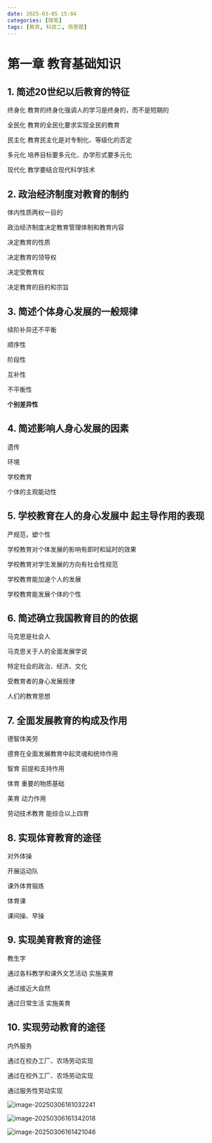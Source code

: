 ```yaml
---
date: 2025-03-05 15:04
categories: [随笔]
tags: [教资, 科目二, 简答题]
---
```


# 第一章 教育基础知识

## 1. 简述20世纪以后教育的特征

终身化 教育的终身化强调人的学习是终身的，而不是短期的

全民化 教育的全民化要求实现全民的教育

民主化 教育民主化是对专制化、等级化的否定

多元化 培养目标要多元化、办学形式要多元化

现代化 教学要结合现代科学技术

## 2. 政治经济制度对教育的制约

体内性质两权一目的

政治经济制度决定教育管理体制和教育内容

决定教育的性质

决定教育的领导权

决定受教育权

决定教育的目的和宗旨

## 3. 简述个体身心发展的一般规律

续阶补异还不平衡

顺序性

阶段性

互补性

不平衡性

**个别差异性**

## 4. 简述影响人身心发展的因素

遗传

环境

学校教育

个体的主观能动性

## 5. 学校教育在人的身心发展中 起主导作用的表现

严规范，塑个性

学校教育对个体发展的影响有即时和延时的效果

学校教育对学生发展的方向有社会性规范

学校教育能加速个人的发展

学校教育能发展个体的个性

## 6. 简述确立我国教育目的的依据

马克思是社会人

马克思关于人的全面发展学说

特定社会的政治、经济、文化

受教育者的身心发展规律

人们的教育思想

## 7. 全面发展教育的构成及作用

德智体美劳

德育在全面发展教育中起灵魂和统帅作用

智育 前提和支持作用

体育 重要的物质基础

美育 动力作用

劳动技术教育 能综合以上四育

## 8. 实现体育教育的途径

对外体操

开展运动队

课外体育锻炼

体育课

课间操、早操

## 9. 实现美育教育的途径

教生字

通过各科教学和课外文艺活动 实施美育

通过接近大自然

通过日常生活 实施美育

## 10. 实现劳动教育的途径

内外服务

通过在校办工厂、农场劳动实现

通过在校外工厂、农场劳动实现

通过服务性劳动实现



![image-20250306161032241](/Users/florian/freepotato.github.io/assets/img/posts/2025-03-05-科目二简答题练习/image-20250306161032241.png)

![image-20250306161342018](/Users/florian/freepotato.github.io/assets/img/posts/2025-03-05-科目二简答题练习/image-20250306161342018.png)

![image-20250306161421046](/Users/florian/freepotato.github.io/assets/img/posts/2025-03-05-科目二简答题练习/image-20250306161421046.png)
